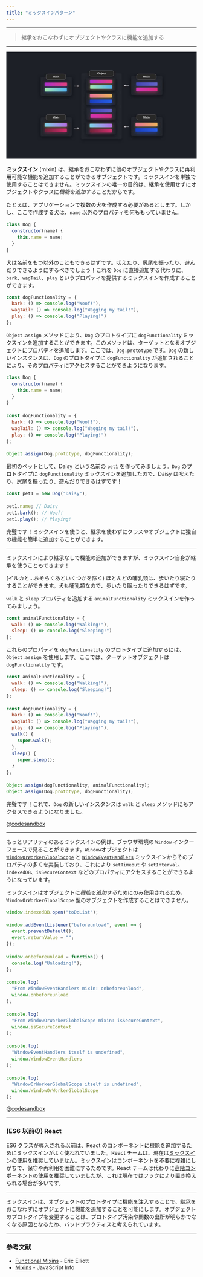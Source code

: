 ```yaml
---
title: "ミックスインパターン"
---
```


---

> 継承をおこなわずにオブジェクトやクラスに機能を追加する

---

![](/images/learning-patterns/mixin-pattern-1280w.jpg)

**ミックスイン** (mixin) は、継承をおこなわずに他のオブジェクトやクラスに再利用可能な機能を追加することができるオブジェクトです。ミックスインを単独で使用することはできません。ミックスインの唯一の目的は、継承を使用せずにオブジェクトやクラスに*機能を追加する*ことだからです。

たとえば、アプリケーションで複数の犬を作成する必要があるとします。しかし、ここで作成する犬は、`name` 以外のプロパティを何ももっていません。

```js
class Dog {
  constructor(name) {
    this.name = name;
  }
}
```

犬は名前をもつ以外のこともできるはずです。吠えたり、尻尾を振ったり、遊んだりできるようにするべきでしょう！これを `Dog` に直接追加する代わりに、`bark`、`wagTail`、`play` というプロパティを提供するミックスインを作成することができます。

```js
const dogFunctionality = {
  bark: () => console.log("Woof!"),
  wagTail: () => console.log("Wagging my tail!"),
  play: () => console.log("Playing!")
};
```

`Object.assign` メソッドにより、`Dog` のプロトタイプに `dogFunctionality` ミックスインを追加することができます。このメソッドは、ターゲットとなるオブジェクトにプロパティを追加します。ここでは、`Dog.prototype` です。`Dog` の新しいインスタンスは、`Dog` のプロトタイプに `dogFunctionality` が追加されることにより、そのプロパティにアクセスすることができようになります。

```js
class Dog {
  constructor(name) {
    this.name = name;
  }
}

const dogFunctionality = {
  bark: () => console.log("Woof!"),
  wagTail: () => console.log("Wagging my tail!"),
  play: () => console.log("Playing!")
};

Object.assign(Dog.prototype, dogFunctionality);
```

最初のペットとして、Daisy という名前の `pet1` を作ってみましょう。`Dog` のプロトタイプに `dogFunctionality` ミックスインを追加したので、Daisy は吠えたり、尻尾を振ったり、遊んだりできるはずです！

```js
const pet1 = new Dog("Daisy");

pet1.name; // Daisy
pet1.bark(); // Woof!
pet1.play(); // Playing!
```
完璧です！ミックスインを使うと、継承を使わずにクラスやオブジェクトに独自の機能を簡単に追加することができます。

---

ミックスインにより継承なしで機能の追加ができますが、ミックスイン自身が継承を使うこともできます！

(イルカと...おそらくあといくつかを除く) ほとんどの哺乳類は、歩いたり寝たりすることができます。犬も哺乳類なので、歩いたり眠ったりできるはずです。

`walk` と `sleep` プロパティを追加する `animalFunctionality` ミックスインを作ってみましょう。

```js
const animalFunctionality = {
  walk: () => console.log("Walking!"),
  sleep: () => console.log("Sleeping!")
};
```

これらのプロパティを `dogFunctionality` のプロトタイプに追加するには、`Object.assign` を使用します。ここでは、ターゲットオブジェクトは `dogFunctionality` です。

```js
const animalFunctionality = {
  walk: () => console.log("Walking!"),
  sleep: () => console.log("Sleeping!")
};

const dogFunctionality = {
  bark: () => console.log("Woof!"),
  wagTail: () => console.log("Wagging my tail!"),
  play: () => console.log("Playing!"),
  walk() {
    super.walk();
  },
  sleep() {
    super.sleep();
  }
};

Object.assign(dogFunctionality, animalFunctionality);
Object.assign(Dog.prototype, dogFunctionality);
```

完璧です！これで、`Dog` の新しいインスタンスは `walk` と `sleep` メソッドにもアクセスできるようになりました。

@[codesandbox](https://codesandbox.io/embed/zen-franklin-gvusj)

---

もっとリアリティのあるミックスインの例は、ブラウザ環境の `Window` インターフェースで見ることができます。`Window`オブジェクトは [`WindowOrWorkerGlobalScope`](https://developer.mozilla.org/en-US/docs/Web/API/WindowOrWorkerGlobalScope) と [`WindowEventHandlers`](https://developer.mozilla.org/en-US/docs/Web/API/WindowEventHandlers) ミックスインからそのプロパティの多くを実装しており、これにより `setTimeout` や `setInterval`、`indexedDB`、`isSecureContext` などのプロパティにアクセスすることができるようになっています。

ミックスインはオブジェクトに*機能を追加する*ためにのみ使用されるため、`WindowOrWorkerGlobalScope` 型のオブジェクトを作成することはできません。

```js:index.js
window.indexedDB.open("toDoList");

window.addEventListener("beforeunload", event => {
  event.preventDefault();
  event.returnValue = "";
});

window.onbeforeunload = function() {
  console.log("Unloading!");
};

console.log(
  "From WindowEventHandlers mixin: onbeforeunload",
  window.onbeforeunload
);

console.log(
  "From WindowOrWorkerGlobalScope mixin: isSecureContext",
  window.isSecureContext
);

console.log(
  "WindowEventHandlers itself is undefined",
  window.WindowEventHandlers
);

console.log(
  "WindowOrWorkerGlobalScope itself is undefined",
  window.WindowOrWorkerGlobalScope
);
```

@[codesandbox](https://codesandbox.io/embed/epic-dream-p8zhf)

---

### (ES6 以前の) React

ES6 クラスが導入される以前は、React のコンポーネントに機能を追加するためにミックスインがよく使われていました。React チームは、現在は[ミックスインの使用を推奨していません](https://reactjs.org/blog/2016/07/13/mixins-considered-harmful.html)。ミックスインはコンポーネントを不要に複雑にしがちで、保守や再利用を困難にするためです。React チームは代わりに[高階コンポーネントの使用を推奨していました](https://medium.com/@dan_abramov/mixins-are-dead-long-live-higher-order-components-94a0d2f9e750)が、これは現在ではフックにより置き換えられる場合が多いです。

---

ミックスインは、オブジェクトのプロトタイプに機能を注入することで、継承をおこなわずにオブジェクトに機能を追加することを可能にします。オブジェクトのプロトタイプを変更することは、プロトタイプ汚染や関数の出所が明らかでなくなる原因となるため、バッドプラクティスと考えられています。

---

### 参考文献

* [Functional Mixins](https://medium.com/javascript-scene/functional-mixins-composing-software-ffb66d5e731c) - Eric Elliott
* [Mixins](https://javascript.info/mixins) - JavaScript Info
